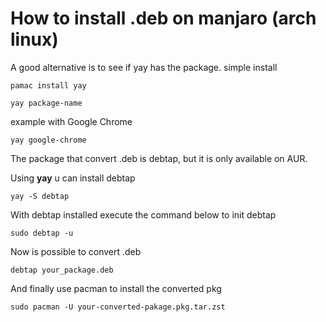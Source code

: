 # How to install .deb on manjaro (arch linux)

A good alternative is to see if yay has the package. simple install
```
pamac install yay
```
```
yay package-name
```
example with Google Chrome
```
yay google-chrome
```
The package that convert .deb is debtap, but it is only available on AUR.

Using **yay** u can install debtap

```
yay -S debtap
```

With debtap installed execute the command below to init debtap

```
sudo debtap -u
```

Now is possible to convert .deb

```
debtap your_package.deb
```

And finally use pacman to install the converted pkg

```
sudo pacman -U your-converted-pakage.pkg.tar.zst
```

